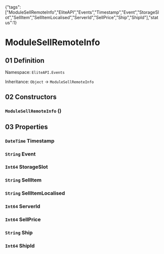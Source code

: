 {"tags":["ModuleSellRemoteInfo","EliteAPI","Events","Timestamp","Event","StorageSlot","SellItem","SellItemLocalised","ServerId","SellPrice","Ship","ShipId"],"status":1}

# ModuleSellRemoteInfo

## 01 Definition

Namespace: `EliteAPI.Events`

Inheritance: `Object` → `ModuleSellRemoteInfo`

## 02 Constructors

### `ModuleSellRemoteInfo` ()

## 03 Properties

### `DateTime` Timestamp

### `String` Event

### `Int64` StorageSlot

### `String` SellItem

### `String` SellItemLocalised

### `Int64` ServerId

### `Int64` SellPrice

### `String` Ship

### `Int64` ShipId

